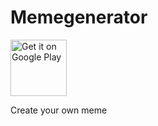 # Memegenerator

<a href='https://play.google.com/store/apps/details?id=com.carapacik.memegenerator'><img alt='Get it on Google Play' src='https://play.google.com/intl/en_us/badges/images/generic/en_badge_web_generic.png' height='90px'/></a>

Create your own meme